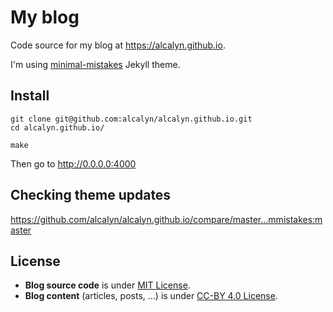 My blog
=======

Code source for my blog at <https://alcalyn.github.io>.

I'm using [minimal-mistakes](https://github.com/mmistakes/minimal-mistakes)
Jekyll theme.


## Install

```
git clone git@github.com:alcalyn/alcalyn.github.io.git
cd alcalyn.github.io/

make
```

Then go to http://0.0.0.0:4000

## Checking theme updates

https://github.com/alcalyn/alcalyn.github.io/compare/master...mmistakes:master


## License

- **Blog source code** is under [MIT License](LICENSE.txt).
- **Blog content** (articles, posts, ...) is under [CC-BY 4.0 License](https://creativecommons.org/licenses/by/4.0/).
